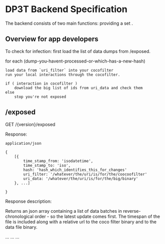 # DP3T Backend Specification

The backend consists of two main functions: providing a set <blabla short explaination in simple english or for simple english people>.


## Overview for app developers

To check for infection: first load the list of data dumps from /exposed.

for each (dump-you-havent-processed-or-which-has-a-new-hash)

	load data from `uri_filter` into your cocofilter
	run your local interactions through the cocofilter.

	if ( interaction in cocofilter )
		download the big list of ids from uri_data and check them
	else
		stop you're not exposed

## /exposed

GET /{version}/exposed

Response:

	application/json

	{
		[{
			time_stamp_from: 'isodatetime',
			time_stamp_to: 'iso',
			hash: 'hash_which_identifies_this_for_changes'
			uri_filter: '/whatever/the/uri/is/for/the/coocoofilter'
			uri_data: '/whatever/the/uri/is/for/the/big/binary'
		}, ...]

	}

Response description:

Returns an json array containing a list of data batches in reverse-chronological order - so the latest update comes first. The timespan of the file is included along with a relative url to the coco filter binary and to the data file binary.

...
...
...

